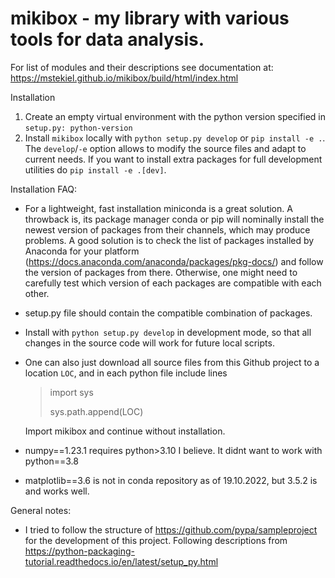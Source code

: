 # mikibox - my library with various tools for data analysis.

For list of modules and their descriptions see documentation at: 
https://mstekiel.github.io/mikibox/build/html/index.html

Installation
1. Create an empty virtual environment with the python version specified in `setup.py: python-version`
2. Install `mikibox` locally with `python setup.py develop` or `pip install -e .`. The `develop`/`-e` option allows to modify the source files and adapt to current needs. If you want to install extra packages for full development utilities do `pip install -e .[dev]`.

Installation FAQ:
- For a lightweight, fast installation miniconda is a great solution. A throwback is, its package manager conda or pip will nominally install the newest version of packages from their channels, which may produce problems. A good solution is to check the list of packages installed by Anaconda for your platform (https://docs.anaconda.com/anaconda/packages/pkg-docs/) and follow the version of packages from there. Otherwise, one might need to carefully test which version of each packages are compatible with each other.
- setup.py file should contain the compatible combination of packages.
- Install with `python setup.py develop` in development mode, so that all changes in the source code will work for future local scripts.
- One can also just download all source files from this Github project to a location `LOC`, and in each python file include lines
  > import sys
  >
  > sys.path.append(LOC)

  Import mikibox and continue without installation.

- numpy==1.23.1 requires python>3.10 I believe. It didnt want to work with python==3.8
- matplotlib==3.6 is not in conda repository as of 19.10.2022, but 3.5.2 is and works well.

General notes:
- I tried to follow the structure of https://github.com/pypa/sampleproject for the development of this project. Following descriptions from https://python-packaging-tutorial.readthedocs.io/en/latest/setup_py.html
